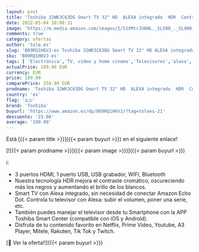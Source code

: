 ```yaml
---
layout: post
title: 'Toshiba 32WK3C63DG Smart TV 32" HD  ALEXA integrado  HDR  Control voz  SAT  Bluetooth  comp. "Hey Google". Dolby Audio  DTS.'
date: 2022-05-04 10:08:31
image: 'https://m.media-amazon.com/images/I/51VMtrJU6WL._SL500_._SL400_.jpg'
comments: true
category: ofertas
author: 'tole.es'
slug: 'B09RQ1H6VJ-es Toshiba 32WK3C63DG Smart TV 32" HD ALEXA integrado HDR...'
sku: 'B09RQ1H6VJ-es'
tags: [ 'Electrónica','TV, vídeo y home cinema','Televisores','alexa','toshiba','🇪🇸', ]
actualPrice: 199.99 EUR
currency: EUR
price: 199.99
comparePrice: 259.99 EUR
prodname: 'Toshiba 32WK3C63DG Smart TV 32" HD  ALEXA integrado  HDR  Control voz  SAT  Bluetooth  comp. "Hey Google". Dolby Audio  DTS.'
country: 'es'
flag: '🇪🇸'
brand: 'Toshiba'
buyurl: 'https://www.amazon.es/dp/B09RQ1H6VJ/?tag=tolees-21'
descuento: '23.08'
average: '199.99'
---
```


Está [{{< param title >}}]({{< param buyurl >}}) en el siguiente enlace!

[![{{< param prodname >}}]({{< param image >}})]({{< param buyurl >}})

ℹ️:

- 3 puertos HDMI, 1 puerto USB, USB grabador, WIFI, Bluetooth
- Nuestra tecnología HDR mejora el contraste cromático, oscureciendo más los negros y aumentando el brillo de los blancos.
- Smart TV con Alexa integrado, sin necesidad de conectar Amazon Echo Dot. Controla tu televisor con Alexa: subir el volumen, poner una serie, etc.
- También puedes manejar el televisor desde tu Smartphone con la APP Toshiba Smart Center (compatible con iOS y Android).
- Disfruta de tu contenido favorito en Netflix, Prime Video, Youtube, A3 Player, Mitele, Rakuten, Tik Tok y Twitch.

[🛒 Ver la oferta!!]({{< param buyurl >}})
